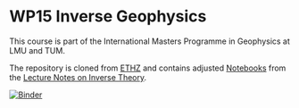 # WP15 Inverse Geophysics

This course is part of the International Masters Programme in Geophysics at LMU and TUM.

The repository is cloned from [ETHZ](https://gitlab.com/swp_ethz/public/lecture_notes_inverse_theory/-/tree/master/) and contains adjusted [Notebooks](https://swp_ethz.gitlab.io/public/lecture_notes_inverse_theory/) from the [Lecture Notes on Inverse Theory](https://www.cambridge.org/engage/coe/article-details/60e6a70d609d0d7fa3d893a7).

[![Binder](https://mybinder.org/badge_logo.svg)](https://mybinder.org/v2/gh/fabian-kutschera/WP15_InverseGeophysics/main)
